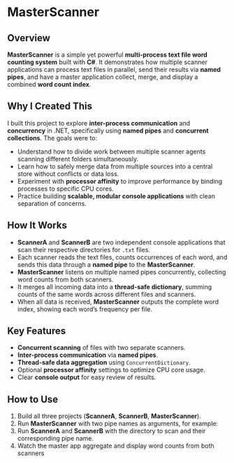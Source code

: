 # MasterScanner

## Overview
**MasterScanner** is a simple yet powerful **multi-process text file word counting system** built with **C#**. It demonstrates how multiple scanner applications can process text files in parallel, send their results via **named pipes**, and have a master application collect, merge, and display a combined **word count index**.

## Why I Created This
I built this project to explore **inter-process communication** and **concurrency** in .NET, specifically using **named pipes** and **concurrent collections**. The goals were to:

- Understand how to divide work between multiple scanner agents scanning different folders simultaneously.
- Learn how to safely merge data from multiple sources into a central store without conflicts or data loss.
- Experiment with **processor affinity** to improve performance by binding processes to specific CPU cores.
- Practice building **scalable, modular console applications** with clean separation of concerns.

## How It Works
- **ScannerA** and **ScannerB** are two independent console applications that scan their respective directories for `.txt` files.
- Each scanner reads the text files, counts occurrences of each word, and sends this data through a **named pipe** to the **MasterScanner**.
- **MasterScanner** listens on multiple named pipes concurrently, collecting word counts from both scanners.
- It merges all incoming data into a **thread-safe dictionary**, summing counts of the same words across different files and scanners.
- When all data is received, **MasterScanner** outputs the complete word index, showing each word’s frequency per file.

## Key Features
- **Concurrent scanning** of files with two separate scanners.
- **Inter-process communication** via **named pipes**.
- **Thread-safe data aggregation** using `ConcurrentDictionary`.
- Optional **processor affinity** settings to optimize CPU core usage.
- Clear **console output** for easy review of results.

## How to Use
1. Build all three projects (**ScannerA**, **ScannerB**, **MasterScanner**).
2. Run **MasterScanner** with two pipe names as arguments, for example:
3. Run **ScannerA** and **ScannerB** with the directory to scan and their corresponding pipe name.
4. Watch the master app aggregate and display word counts from both scanners
